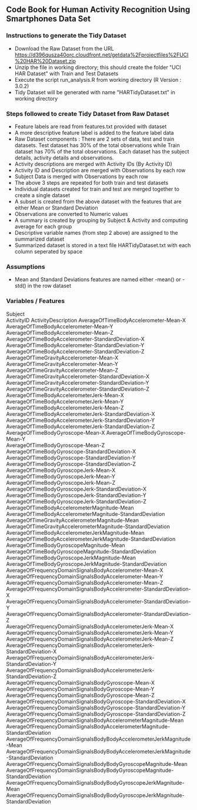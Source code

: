 ## Code Book for Human Activity Recognition Using Smartphones Data Set 

### Instructions to generate the Tidy Dataset
* Download the Raw Dataset from the URL
https://d396qusza40orc.cloudfront.net/getdata%2Fprojectfiles%2FUCI%20HAR%20Dataset.zip
* Unzip the file in working directory; this should create the folder "UCI HAR Dataset" with Train and Test Datasets 
* Execute the script run_analysis.R from working directory (R Version : 3.0.2)
* Tidy Dataset will be generated with name "HARTidyDataset.txt" in working directory

### Steps followed to create Tidy Dataset from Raw Dataset 
* Feature labels are read from features.txt provided with dataset
* A more descriptive feature label is added to the feature label data
* Raw Dataset components :  There are 2 sets of data, test and train datasets. Test dataset has 30% of the total observations while Train dataset has 70% of the total observations. Each dataset has the subject details, activity details and observations.
* Activity descriptions are merged with Activity IDs (By Activity ID)
* Activity ID and Description are merged with Observations by each row
* Subject Data is merged with Observations by each row
* The above 3 steps are repeated for both train and test datasets
* Individual datasets created for train and test are merged together to create a single dataset
* A subset is created from the above dataset with the features that are either Mean or Standard Deviation
* Observations are converted to Numeric values
* A summary is created by grouping by Subject & Activity and computing average for each group
* Descriptive variable names (from step 2 above) are assigned to the summarized dataset
* Summarized dataset is stored in a text file HARTidyDataset.txt with each column seperated by space

### Assumptions
* Mean and Standard Deviations features are named either -mean() or -std() in the row dataset


### Variables / Features

Subject         
ActivityID
ActivityDescription
AverageOfTimeBodyAccelerometer-Mean-X	
AverageOfTimeBodyAccelerometer-Mean-Y	
AverageOfTimeBodyAccelerometer-Mean-Z	
AverageOfTimeBodyAccelerometer-StandardDeviation-X	
AverageOfTimeBodyAccelerometer-StandardDeviation-Y	
AverageOfTimeBodyAccelerometer-StandardDeviation-Z	
AverageOfTimeGravityAccelerometer-Mean-X	
AverageOfTimeGravityAccelerometer-Mean-Y	
AverageOfTimeGravityAccelerometer-Mean-Z	
AverageOfTimeGravityAccelerometer-StandardDeviation-X	
AverageOfTimeGravityAccelerometer-StandardDeviation-Y	
AverageOfTimeGravityAccelerometer-StandardDeviation-Z	
AverageOfTimeBodyAccelerometerJerk-Mean-X	
AverageOfTimeBodyAccelerometerJerk-Mean-Y	
AverageOfTimeBodyAccelerometerJerk-Mean-Z	
AverageOfTimeBodyAccelerometerJerk-StandardDeviation-X	
AverageOfTimeBodyAccelerometerJerk-StandardDeviation-Y	
AverageOfTimeBodyAccelerometerJerk-StandardDeviation-Z
AverageOfTimeBodyGyroscope-Mean-X
AverageOfTimeBodyGyroscope-Mean-Y	
AverageOfTimeBodyGyroscope-Mean-Z	
AverageOfTimeBodyGyroscope-StandardDeviation-X	
AverageOfTimeBodyGyroscope-StandardDeviation-Y	
AverageOfTimeBodyGyroscope-StandardDeviation-Z	
AverageOfTimeBodyGyroscopeJerk-Mean-X	
AverageOfTimeBodyGyroscopeJerk-Mean-Y	
AverageOfTimeBodyGyroscopeJerk-Mean-Z	
AverageOfTimeBodyGyroscopeJerk-StandardDeviation-X	
AverageOfTimeBodyGyroscopeJerk-StandardDeviation-Y	
AverageOfTimeBodyGyroscopeJerk-StandardDeviation-Z	
AverageOfTimeBodyAccelerometerMagnitude-Mean	
AverageOfTimeBodyAccelerometerMagnitude-StandardDeviation
AverageOfTimeGravityAccelerometerMagnitude-Mean	
AverageOfTimeGravityAccelerometerMagnitude-StandardDeviation
AverageOfTimeBodyAccelerometerJerkMagnitude-Mean	
AverageOfTimeBodyAccelerometerJerkMagnitude-StandardDeviation	
AverageOfTimeBodyGyroscopeMagnitude-Mean	
AverageOfTimeBodyGyroscopeMagnitude-StandardDeviation	
AverageOfTimeBodyGyroscopeJerkMagnitude-Mean	
AverageOfTimeBodyGyroscopeJerkMagnitude-StandardDeviation	
AverageOfFrequencyDomainSignalsBodyAccelerometer-Mean-X	
AverageOfFrequencyDomainSignalsBodyAccelerometer-Mean-Y	
AverageOfFrequencyDomainSignalsBodyAccelerometer-Mean-Z	
AverageOfFrequencyDomainSignalsBodyAccelerometer-StandardDeviation-X	
AverageOfFrequencyDomainSignalsBodyAccelerometer-StandardDeviation-Y	
AverageOfFrequencyDomainSignalsBodyAccelerometer-StandardDeviation-Z	
AverageOfFrequencyDomainSignalsBodyAccelerometerJerk-Mean-X	
AverageOfFrequencyDomainSignalsBodyAccelerometerJerk-Mean-Y	
AverageOfFrequencyDomainSignalsBodyAccelerometerJerk-Mean-Z	
AverageOfFrequencyDomainSignalsBodyAccelerometerJerk-StandardDeviation-X	
AverageOfFrequencyDomainSignalsBodyAccelerometerJerk-StandardDeviation-Y	
AverageOfFrequencyDomainSignalsBodyAccelerometerJerk-StandardDeviation-Z	
AverageOfFrequencyDomainSignalsBodyGyroscope-Mean-X	
AverageOfFrequencyDomainSignalsBodyGyroscope-Mean-Y	
AverageOfFrequencyDomainSignalsBodyGyroscope-Mean-Z	
AverageOfFrequencyDomainSignalsBodyGyroscope-StandardDeviation-X	
AverageOfFrequencyDomainSignalsBodyGyroscope-StandardDeviation-Y	
AverageOfFrequencyDomainSignalsBodyGyroscope-StandardDeviation-Z	
AverageOfFrequencyDomainSignalsBodyAccelerometerMagnitude-Mean	
AverageOfFrequencyDomainSignalsBodyAccelerometerMagnitude-StandardDeviation	
AverageOfFrequencyDomainSignalsBodyBodyAccelerometerJerkMagnitude-Mean	
AverageOfFrequencyDomainSignalsBodyBodyAccelerometerJerkMagnitude-StandardDeviation	
AverageOfFrequencyDomainSignalsBodyBodyGyroscopeMagnitude-Mean	
AverageOfFrequencyDomainSignalsBodyBodyGyroscopeMagnitude-StandardDeviation	
AverageOfFrequencyDomainSignalsBodyBodyGyroscopeJerkMagnitude-Mean	
AverageOfFrequencyDomainSignalsBodyBodyGyroscopeJerkMagnitude-StandardDeviation

